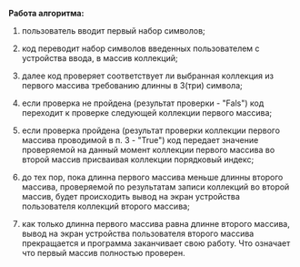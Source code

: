 **Работа алгоритма:**

1. пользователь вводит первый набор символов;

2. код переводит набор символов введенных пользователем с устройства ввода, в массив коллекций;

3. далее код проверяет соответствует ли выбранная коллекция из первого массива требованию длинны в 3(три) символа;

4. если проверка не пройдена (результат проверки - "Fals") код переходит к проверке следующей коллекции первого массива;

5. если проверка пройдена (результат проверки коллекции первого массива проводимой в п. 3 - "True") код передает значение проверяемой на данный момент коллекции первого массива во второй массив присваивая коллекции порядковый индекс;

6. до тех пор, пока длинна первого массива меньше длинны второго массива, проверяемой по результатам записи коллекций во второй массив, будет происходить вывод на экран устройства пользователя коллекций второго массива;

7. как только длинна первого массива равна длинне второго массива, вывод на экран устройства пользователя второго массива прекращается и программа заканчивает свою работу. Что означает что первый массив полностью проверен.